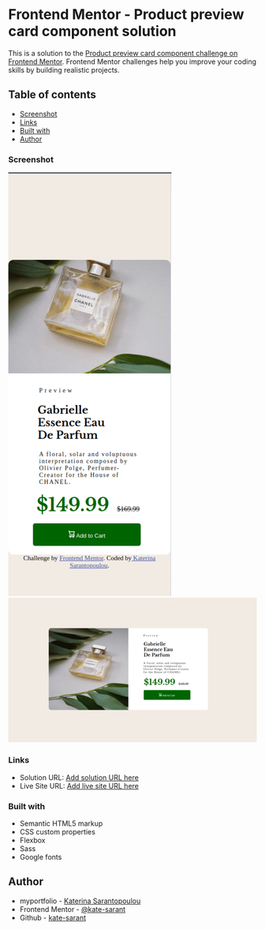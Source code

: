 # Frontend Mentor - Product preview card component solution

This is a solution to the [Product preview card component challenge on Frontend Mentor](https://www.frontendmentor.io/challenges/product-preview-card-component-GO7UmttRfa). Frontend Mentor challenges help you improve your coding skills by building realistic projects.

## Table of contents


  - [Screenshot](#screenshot)
  - [Links](#links)
  - [Built with](#built-with)
  - [Author](#author)



### Screenshot

![](./Screenshot-mobile.png)
![](./Screenshot-pc.png)


### Links

- Solution URL: [Add solution URL here](https://www.frontendmentor.io/solutions/product-preview-card-component-SSb29nawZ5)
- Live Site URL: [Add live site URL here](https://cozy-gelato-1c77d6.netlify.app/)


### Built with

- Semantic HTML5 markup
- CSS custom properties
- Flexbox
- Sass
- Google fonts


## Author

- myportfolio - [Katerina Sarantopoulou](https://myportfolio-katesarant.netlify.app/)
- Frontend Mentor - [@kate-sarant](https://www.frontendmentor.io/profile/kate-sarant)
- Github - [kate-sarant](https://github.com/kate-sarant)
